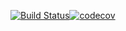 [![Build Status](https://travis-ci.org/Max831/HW-Car-Fuel.svg?branch=Car_Fuel)](https://travis-ci.org/Max831/HW-Car-Fuel)[![codecov](https://codecov.io/gh/Max831/HW-Car-Fuel/branch/Car_Fuel/graph/badge.svg)](https://codecov.io/gh/Max831/HW-Car-Fuel)